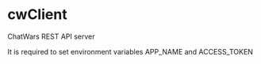 # cwClient

ChatWars REST API server

It is required to set environment variables  APP_NAME and ACCESS_TOKEN
